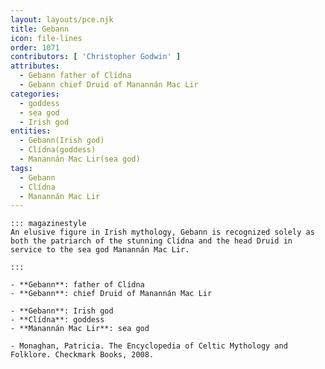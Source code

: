 ```yaml
---
layout: layouts/pce.njk
title: Gebann
icon: file-lines
order: 1071
contributors: [ 'Christopher Godwin' ]
attributes:
  - Gebann father of Clídna
  - Gebann chief Druid of Manannán Mac Lir
categories:
  - goddess
  - sea god
  - Irish god
entities:
  - Gebann(Irish god)
  - Clídna(goddess)
  - Manannán Mac Lir(sea god)
tags:
  - Gebann
  - Clídna
  - Manannán Mac Lir
---
```

``` tab [group1:Info]
::: magazinestyle
An elusive figure in Irish mythology, Gebann is recognized solely as both the patriarch of the stunning Clídna and the head Druid in service to the sea god Manannán Mac Lir.

:::
```
``` tab [group1:Attributes]
- **Gebann**: father of Clídna
- **Gebann**: chief Druid of Manannán Mac Lir
```
``` tab [group1:Entities]
- **Gebann**: Irish god
- **Clídna**: goddess
- **Manannán Mac Lir**: sea god
```
``` tab [group1:Sources]
- Monaghan, Patricia. The Encyclopedia of Celtic Mythology and Folklore. Checkmark Books, 2008.
```
